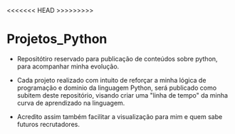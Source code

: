 <<<<<<< HEAD >>>>>>>>>

# Projetos_Python

* Repositótiro reservado para publicação de conteúdos sobre python, para acompanhar minha evolução.

* Cada projeto realizado com intuito de reforçar a minha lógica de programação e dominio da linguagem Python, será publicado como subitem deste repositório, visando criar uma "linha de tempo" da minha curva de aprendizado na linguagem. 

* Acredito assim também facilitar a visualização para mim e quem sabe futuros recrutadores.

